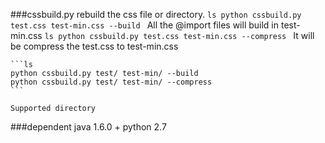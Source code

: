 ###cssbuild.py
    rebuild the css file or directory.
    ```ls
    python cssbuild.py test.css test-min.css --build
    ``` 
    All the @import files will build in test-min.css
    ```ls
    python cssbuild.py test.css test-min.css --compress
    ```
    It will be compress the test.css to test-min.css

    ```ls
    python cssbuild.py test/ test-min/ --build
    python cssbuild.py test/ test-min/ --compress
    ```

    Supported directory

###dependent
    java 1.6.0 +
    python 2.7
